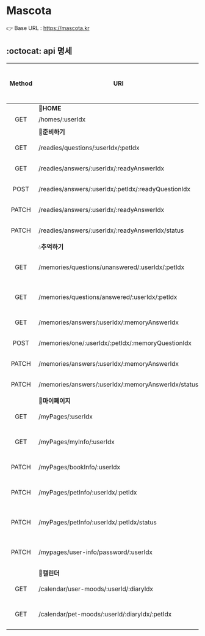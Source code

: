 # Mascota 

👉 Base URL : https://mascota.kr


## :octocat: api 명세


| Method | URI | Description | 구현완료 |
|:-------------:| -- | -- |:-------------:|
||:house_with_garden:**HOME**|
| GET | /homes/:userIdx | [홈 조회](https://github.com/isoomni/mascota/tree/master/src/main/java/com/example/demo/src/ready) |☑️|  
||:evergreen_tree:**준비하기**|
| GET |/readies/questions/:userIdx/:petIdx| [준비하기 전체 질문 조회](https://github.com/isoomni/mascota/tree/master/src/main/java/com/example/demo/src/ready) |☑️| 
| GET | /readies/answers/:userIdx/:readyAnswerIdx | [준비하기 답변 조회](https://github.com/isoomni/mascota/tree/master/src/main/java/com/example/demo/src/ready)  |☑️| 
| POST | /readies/answers/:userIdx/:petIdx/:readyQuestionIdx | [준비하기 답변 작성](https://github.com/isoomni/mascota/tree/master/src/main/java/com/example/demo/src/ready)  |☑️| 
| PATCH |/readies/answers/:userIdx/:readyAnswerIdx| [준비하기 답변 수정](https://github.com/isoomni/mascota/tree/master/src/main/java/com/example/demo/src/ready) |☑️|
| PATCH |/readies/answers/:userIdx/:readyAnswerIdx/status| [준비하기 답변 삭제](https://github.com/isoomni/mascota/tree/master/src/main/java/com/example/demo/src/ready) |☑️|
||:droplet:**추억하기**|
| GET | /memories/questions/unanswered/:userIdx/:petIdx | [추억하기 전체 질문 조회 (답변하기 탭)](https://github.com/isoomni/mascota/tree/master/src/main/java/com/example/demo/src/memory) |☑️|
| GET |/memories/questions/answered/:userIdx/:petIdx| [추억하기 전체 질문 조회 (모아보기 탭)](https://github.com/isoomni/mascota/tree/master/src/main/java/com/example/demo/src/memory) |☑️| 
| GET |/memories/answers/:userIdx/:memoryAnswerIdx| [추억하기 답변 조회](https://github.com/isoomni/mascota/tree/master/src/main/java/com/example/demo/src/memory) |☑️|
| POST | /memories/one/:userIdx/:petIdx/:memoryQuestionIdx | [추억하기 답변 작성](https://github.com/isoomni/mascota/tree/master/src/main/java/com/example/demo/src/memory) |☑️| 
| PATCH |/memories/answers/:userIdx/:memoryAnswerIdx| [추억하기 답변 수정](https://github.com/isoomni/mascota/tree/master/src/main/java/com/example/demo/src/memory) |☑️| 
| PATCH |/memories/answers/:userIdx/:memoryAnswerIdx/status| [추억하기 답변 삭제](https://github.com/isoomni/mascota/tree/master/src/main/java/com/example/demo/src/memory) |☑️| 
||:closed_lock_with_key:**마이페이지**|
| GET | /myPages/:userIdx | [마이페이지 전체 조회](https://github.com/isoomni/mascota/tree/master/src/main/java/com/example/demo/src/my) |☑️|
| GET | /myPages/myInfo/:userIdx | [마이페이지 개인정보 조회](https://github.com/isoomni/mascota/tree/master/src/main/java/com/example/demo/src/my) |☑️| 
| PATCH | /myPages/bookInfo/:userIdx | [마이페이지 책 표지 수정](https://github.com/isoomni/mascota/tree/master/src/main/java/com/example/demo/src/my) |☑️| 
| PATCH | /myPages/petInfo/:userIdx/:petIdx | [마이페이지 반려동물 프로필 수정](https://github.com/isoomni/mascota/tree/master/src/main/java/com/example/demo/src/my) |☑️| 
| PATCH | /myPages/petInfo/:userIdx/:petIdx/status | [마이페이지 반려동물 프로필 삭제](https://github.com/isoomni/mascota/tree/master/src/main/java/com/example/demo/src/my) |☑️| 
| PATCH | /mypages/user-info/password/:userIdx | [마이페이지 비밀번호 변경](https://github.com/isoomni/mascota/tree/master/src/main/java/com/example/demo/src/my) |☑️| 
||:date:**캘린더**|
| GET | /calendar/user-moods/:userId/:diaryIdx | 유저 기분 캘린더 조회 | | 
| GET |/calendar/pet-moods/:userId/:diaryIdx/:petIdx | 반려동물 기분 캘린더 조회 | | 
